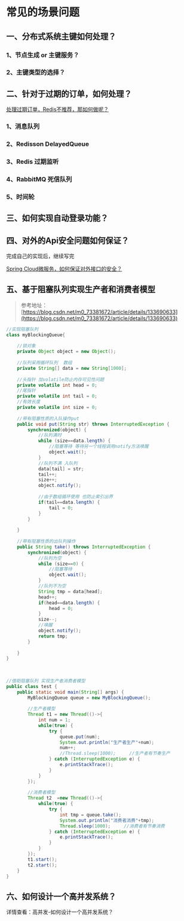 # 常见的场景问题

## 一、分布式系统主键如何处理？

### 1、节点生成 or 主键服务？

### 2、主键类型的选择？

## 二、针对于过期的订单，如何处理？

[处理过期订单，Redis不推荐，那如何做呢？](https://mp.weixin.qq.com/s/aHtIW4vmrl-0rUcPI3T7ZQ)

### 1、消息队列
### 2、Redisson DelayedQueue
### 3、Redis 过期监听
### 4、RabbitMQ 死信队列
### 5、时间轮

## 三、如何实现自动登录功能？


## 四、对外的Api安全问题如何保证？

完成自己的实现后，继续写完

[Spring Cloud微服务，如何保证对外接口的安全？](https://mp.weixin.qq.com/s/kZZMQcAQh4XLF8sgsxT__g)

## 五、基于阻塞队列实现生产者和消费者模型

> 参考地址：[https://blog.csdn.net/m0_73381672/article/details/133690633](https://blog.csdn.net/m0_73381672/article/details/133690633)

```java
//实现阻塞队列
class myBlockingQueue{
 
    //锁对象
    private Object object = new Object();
 
    //队列采用循环队列  数组
    private String[] data = new String[1000];
 
    //头指针 加volatile防止内存可见性问题
    private volatile int head = 0;
    //尾指针
    private volatile int tail = 0;
    //有效长度
    private volatile int size = 0;
 
    //带有阻塞性质的入队操作put
    public void put(String str) throws InterruptedException {
        synchronized(object) {
            //队列满时
            while (size==data.length) {
                //阻塞等待 等待另一个线程调用notify方法唤醒
                object.wait();
            }
            //队列不满 入队列
            data[tail] = str;
            tail++;
            size++;
            object.notify();
 
            //由于数组循环使用 也防止索引出界
            if(tail==data.length) {
                tail = 0;
            }
        }
 
    }
 
    //带有阻塞性质的出队列操作
    public String take() throws InterruptedException {
        synchronized(object) {
            //队列为空
            while (size==0) {
                //阻塞等待
                object.wait();
            }
            //队列不为空
            String tmp = data[head];
            head++;
            if(head==data.length) {
                head = 0;
            }
            size--;
            //唤醒
            object.notify();
            return tmp;
        }
 
    }
}
 
 
 
//借助阻塞队列 实现生产者消费者模型
public class test {
    public static void main(String[] args) {
        MyBlockingQueue queue = new MyBlockingQueue();
 
        //生产者模型
        Thread t1 = new Thread(()->{
            int num = 1;
            while(true) {
                try {
                    queue.put(num);
                    System.out.println("生产者生产"+num);
                    num++;
                    //Thread.sleep(1000);     //生产者有节奏生产
                } catch (InterruptedException e) {
                    e.printStackTrace();
                }
            }
        });
 
        //消费者模型
        Thread t2  =new Thread(()->{
            while(true) {
                try {
                    int tmp = queue.take();
                    System.out.println("消费者消费"+tmp);
                    Thread.sleep(1000);     //消费者有节奏消费
                } catch (InterruptedException e) {
                    e.printStackTrace();
                }
            }
        });
        t1.start();
        t2.start();
    }
}
```

## 六、如何设计一个高并发系统？

详情查看：<RouteLink to="/highConcurrency/4_high_concurrency_sys">高并发-如何设计一个高并发系统？</RouteLink>
